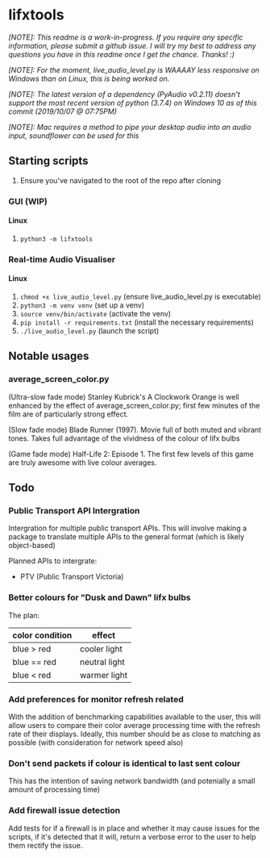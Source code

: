 # lifxtools

_[NOTE]: This readme is a work-in-progress. If you require any specific information, please submit a github issue. I will try my best to address any questions you have in this readme once I get the chance. Thanks! :)_

_[NOTE]: For the moment, live_audio_level.py is WAAAAY less responsive on Windows than on Linux, this is being worked on._

_[NOTE]: The latest version of a dependency (PyAudio v0.2.11) doesn't support the most recent version of python (3.7.4) on Windows 10 as of this commit (2019/10/07 @ 07:75PM)_

_[NOTE]: Mac requires a method to pipe your desktop audio into an audio input, soundflower can be used for this_

## Starting scripts
1. Ensure you've navigated to the root of the repo after cloning

### GUI (WIP)
#### Linux
1. `python3 -m lifxtools`

### Real-time Audio Visualiser
#### Linux
1. `chmod +x live_audio_level.py` (ensure live_audio_level.py is executable)
1. `python3 -m venv venv` (set up a venv)
1. `source venv/bin/activate` (activate the venv)
1. `pip install -r requirements.txt` (install the necessary requirements)
1. `./live_audio_level.py` (launch the script)



## Notable usages
### average_screen_color.py
(Ultra-slow fade mode)
Stanley Kubrick's A Clockwork Orange is well enhanced by the effect of average_screen_color.py; first few minutes of the film are of particularly strong effect.

(Slow fade mode)
Blade Runner (1997). Movie full of both muted and vibrant tones. Takes full advantage of the vividness of the colour of lifx bulbs

(Game fade mode)
Half-Life 2: Episode 1. The first few levels of this game are truly awesome with live colour averages.

## Todo
### Public Transport API Intergration
Intergration for multiple public transport APIs. This will involve making a package to translate multiple APIs to the general format (which is likely object-based)

Planned APIs to intergrate:
- PTV (Public Transport Victoria)

### Better colours for "Dusk and Dawn" lifx bulbs
The plan:

| color condition | effect        |
| ---             | ---           |
| blue > red      | cooler light  |
| blue == red     | neutral light |
| blue < red      | warmer light  |

### Add preferences for monitor refresh related
With the addition of benchmarking capabilities available to the user, this will allow users to compare their color average processing time with the refresh rate of their displays. Ideally, this number should be as close to matching as possible (with consideration for network speed also)

### Don't send packets if colour is identical to last sent colour
This has the intention of saving network bandwidth (and potenially a small amount of processing time)

### Add firewall issue detection
Add tests for if a firewall is in place and whether it may cause issues for the scripts, if it's detected that it will, return a verbose error to the user to help them rectify the issue.

